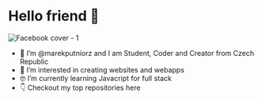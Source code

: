 # Hello friend :wave:


![Facebook cover - 1](https://user-images.githubusercontent.com/83577637/126065580-ec98af0f-d4fd-4777-931f-f5082a50f3a1.jpg)




- 👋 I’m @marekputniorz and I am Student, Coder and Creator from Czech Republic
- 👀 I’m interested in creating websites and webapps
- :nerd_face: I’m currently learning Javacript for full stack 
- :point_down: Checkout my top repositories here



